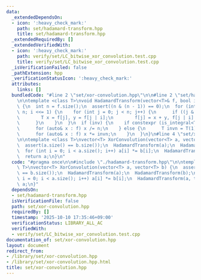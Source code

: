 ```yaml
---
data:
  _extendedDependsOn:
  - icon: ':heavy_check_mark:'
    path: set/hadamard-transform.hpp
    title: set/hadamard-transform.hpp
  _extendedRequiredBy: []
  _extendedVerifiedWith:
  - icon: ':heavy_check_mark:'
    path: verify/set/LC_bitwise_xor_convolution.test.cpp
    title: verify/set/LC_bitwise_xor_convolution.test.cpp
  _isVerificationFailed: false
  _pathExtension: hpp
  _verificationStatusIcon: ':heavy_check_mark:'
  attributes:
    links: []
  bundledCode: "#line 2 \"set/xor-convolution.hpp\"\n\n#line 2 \"set/hadamard-transform.hpp\"\
    \n\ntemplate <class T>\nvoid HadamardTransform(vector<T>& f, bool inv = false)\
    \ {\n  int n = f.size();\n  assert((n & (n - 1)) == 0);\n  for (int i = 1; i <\
    \ n; i <<= 1) {\n    for (int j = 0; j < n; j++) {\n      if ((j & i) == 0) {\n\
    \        T x = f[j], y = f[j | i];\n        f[j] = x + y, f[j | i] = x - y;\n\
    \      }\n    }\n  }\n  if (inv) {\n    if constexpr (is_integral<T>::value) {\n\
    \      for (auto& x : f) x /= n;\n    } else {\n      T invn = T(1) / T(f.size());\n\
    \      for (auto& x : f) x *= invn;\n    }\n  }\n}\n#line 4 \"set/xor-convolution.hpp\"\
    \n\ntemplate <class T>\nvector<T> XorConvolution(vector<T> a, vector<T> b) {\n\
    \  assert(a.size() == b.size());\n  HadamardTransform(a);\n  HadamardTransform(b);\n\
    \  for (int i = 0; i < a.size(); i++) a[i] *= b[i];\n  HadamardTransform(a, true);\n\
    \  return a;\n}\n"
  code: "#pragma once\n\n#include \"./hadamard-transform.hpp\"\n\ntemplate <class\
    \ T>\nvector<T> XorConvolution(vector<T> a, vector<T> b) {\n  assert(a.size()\
    \ == b.size());\n  HadamardTransform(a);\n  HadamardTransform(b);\n  for (int\
    \ i = 0; i < a.size(); i++) a[i] *= b[i];\n  HadamardTransform(a, true);\n  return\
    \ a;\n}"
  dependsOn:
  - set/hadamard-transform.hpp
  isVerificationFile: false
  path: set/xor-convolution.hpp
  requiredBy: []
  timestamp: '2025-10-10 17:35:46+09:00'
  verificationStatus: LIBRARY_ALL_AC
  verifiedWith:
  - verify/set/LC_bitwise_xor_convolution.test.cpp
documentation_of: set/xor-convolution.hpp
layout: document
redirect_from:
- /library/set/xor-convolution.hpp
- /library/set/xor-convolution.hpp.html
title: set/xor-convolution.hpp
---
```

